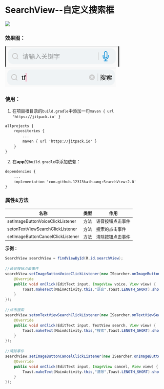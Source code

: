 # SearchView--自定义搜索框

[![](https://jitpack.io/v/12313kaihuang/SearchView.svg)](https://jitpack.io/#12313kaihuang/SearchView) 
### 效果图：  
![](imgs/TIM图片20190131162357.png)      
![](imgs/TIM图片20190131162509.png)      

### 使用：  
1. 在项目根目录的`build.gradle`中添加一句`maven { url 'https://jitpack.io' }`
```xml
allprojects {
    repositories {
        ...
        maven { url 'https://jitpack.io' }
    }
}
```  
2. 在**app**的`build.gradle`中添加依赖：
```xml
dependencies {
    ...
    implementation 'com.github.12313kaihuang:SearchView:2.0'
}
```
 
 ### 属性&方法  
| 名称 | 类型 | 作用 |
| ------ | ------ | ------ |
| setImageButtonVoiceClickListener | 方法 | 语音按钮点击事件 |
| setonTextViewSearchClickListener | 方法 | 搜索的点击事件 |
| setImageButtonCancelClickListener | 方法 | 清除按钮点击事件 |

**示例：**
```java
SearchView searchView = findViewById(R.id.searchView);

//语音按钮点击事件
searchView.setImageButtonVoiceClickListener(new ISearcher.onImageButtonVoiceClickListener() {
    @Override
    public void onClick(EditText input, ImageView voice, View view) {
        Toast.makeText(MainActivity.this,"语音",Toast.LENGTH_SHORT).show();
    }
});

//点击搜索
searchView.setonTextViewSearchClickListener(new ISearcher.onTextViewSearchClickListener() {
    @Override
    public void onClick(EditText input, TextView search, View view) {
        Toast.makeText(MainActivity.this,"搜索",Toast.LENGTH_SHORT).show();
    }
});

//清除事件
searchView.setImageButtonCancelClickListener(new ISearcher.onImageButtonCancelClickListener() {
    @Override
    public void onClick(EditText input, ImageView cancel, View view) {
        Toast.makeText(MainActivity.this,"清除",Toast.LENGTH_SHORT).show();
    }
});
```


 
